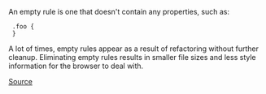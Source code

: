 An empty rule is one that doesn't contain any properties, such as:

     .foo {
     }

A lot of times, empty rules appear as a result of refactoring without further cleanup.
Eliminating empty rules results in smaller file sizes and less style information for the browser to deal with.

[Source](https://github.com/CSSLint/csslint/wiki/Disallow-empty-rules)
      
